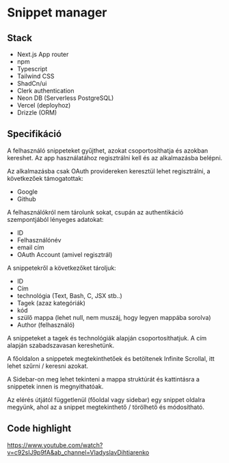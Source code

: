 # Snippet manager

## Stack

- Next.js App router
- npm
- Typescript
- Tailwind CSS
- ShadCn/ui
- Clerk authentication
- Neon DB (Serverless PostgreSQL)
- Vercel (deployhoz)
- Drizzle (ORM)

## Specifikáció

A felhasználó snippeteket gyűjthet, azokat csoportosíthatja és azokban kereshet. Az app használatához regisztrálni kell és az alkalmazásba belépni.

Az alkalmazásba csak OAuth providereken keresztül lehet regisztrálni, a következőek támogatottak:
- Google
- Github

A felhasználókról nem tárolunk sokat, csupán az authentikáció szempontjából lényeges adatokat:
- ID
- Felhasználónév
- email cím
- OAuth Account (amivel regisztrál)

A snippetekről a következőket tároljuk:
- ID
- Cím
- technológia (Text, Bash, C, JSX stb..)
- Tagek (azaz kategóriák)
- kód
- szülő mappa (lehet null, nem muszáj, hogy legyen mappába sorolva)
- Author (felhasználó)

A snippeteket a tagek és technológiák alapján csoportosíthatjuk. A cím alapján szabadszavasan kereshetünk. 

A főoldalon a snippetek megtekinthetőek és betöltenek Infinite Scrollal, itt lehet szűrni / keresni azokat.

A Sidebar-on meg lehet tekinteni a mappa struktúrát és kattintásra a snippetek innen is megnyithatóak.

Az elérés útjától függetlenül (főoldal vagy sidebar) egy snippet oldalra megyünk, ahol az a snippet megtekinthető / törölhető és módosítható.

## Code highlight
https://www.youtube.com/watch?v=c92sIJ9p9fA&ab_channel=VladyslavDihtiarenko
